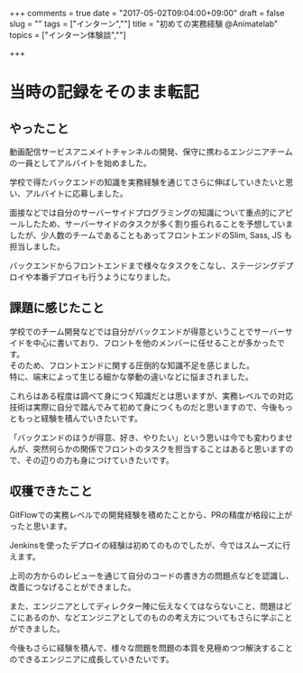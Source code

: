 +++
comments = true
date = "2017-05-02T09:04:00+09:00"
draft = false
slug = ""
tags = ["インターン",""]
title = "初めての実務経験 @Animatelab"
topics = ["インターン体験談",""]

+++
# 当時の記録をそのまま転記
## やったこと
動画配信サービスアニメイトチャンネルの開発、保守に携わるエンジニアチームの一員としてアルバイトを始めました。

学校で得たバックエンドの知識を実務経験を通じてさらに伸ばしていきたいと思い、アルバイトに応募しました。

面接などでは自分のサーバーサイドプログラミングの知識について重点的にアピールしたため、サーバーサイドのタスクが多く割り振られることを予想していましたが、少人数のチームであることもあってフロントエンドのSlim, Sass, JS も担当しました。

バックエンドからフロントエンドまで様々なタスクをこなし、ステージングデプロイや本番デプロイも行うようになりました。

## 課題に感じたこと
学校でのチーム開発などでは自分がバックエンドが得意ということでサーバーサイドを中心に書いており、フロントを他のメンバーに任せることが多かったです。<br>
そのため、フロントエンドに関する圧倒的な知識不足を感じました。<br>
特に、端末によって生じる細かな挙動の違いなどに悩まされました。

これらはある程度は調べて身につく知識だとは思いますが、実務レベルでの対応技術は実際に自分で踏んでみて初めて身につくものだと思いますので、今後もっともっと経験を積んでいきたいです。

「バックエンドのほうが得意、好き、やりたい」という思いは今でも変わりませんが、突然何らかの関係でフロントのタスクを担当することはあると思いますので、その辺りの力も身につけていきたいです。

## 収穫できたこと
GitFlowでの実務レベルでの開発経験を積めたことから、PRの精度が格段に上がったと思います。

Jenkinsを使ったデプロイの経験は初めてのものでしたが、今ではスムーズに行えます。

上司の方からのレビューを通じて自分のコードの書き方の問題点などを認識し、改善につなげることができました。

また、エンジニアとしてディレクター陣に伝えなくてはならないこと、問題はどこにあるのか、などエンジニアとしてのものの考え方についてもさらに学ぶことができました。

今後もさらに経験を積んで、様々な問題を問題の本質を見極めつつ解決することのできるエンジニアに成長していきたいです。
